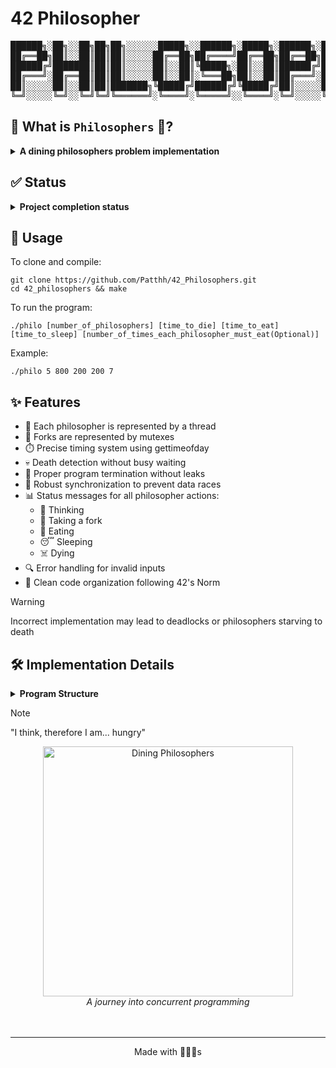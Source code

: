 # 42 Philosopher

<div id="desktop-banner">
<pre>
██████╗░██╗░░██╗██╗██╗░░░░░░█████╗░░██████╗░█████╗░██████╗░██╗░░██╗███████╗██████╗░░██████╗
██╔══██╗██║░░██║██║██║░░░░░██╔══██╗██╔════╝██╔══██╗██╔══██╗██║░░██║██╔════╝██╔══██╗██╔════╝
██████╔╝███████║██║██║░░░░░██║░░██║╚█████╗░██║░░██║██████╔╝███████║█████╗░░██████╔╝╚█████╗░
██╔═══╝░██╔══██║██║██║░░░░░██║░░██║░╚═══██╗██║░░██║██╔═══╝░██╔══██║██╔══╝░░██╔══██╗░╚═══██╗
██║░░░░░██║░░██║██║███████╗╚█████╔╝██████╔╝╚█████╔╝██║░░░░░██║░░██║███████╗██║░░██║██████╔╝
╚═╝░░░░░╚═╝░░╚═╝╚═╝╚══════╝░╚════╝░╚═════╝░░╚════╝░╚═╝░░░░░╚═╝░░╚═╝╚══════╝╚═╝░░╚═╝╚═════╝░
</pre>
</div>

## 📖 What is `Philosophers` 🍝?
<details>
<summary><b>A dining philosophers problem implementation</b></summary><br>
<p>&nbsp;&nbsp;&nbsp;&nbsp;&nbsp;&nbsp;&nbsp;&nbsp;Philosophers is a project associated with the curriculum of École 42, a coding school known for its project-based learning approach.
The Philosophers project uses the C programming language to solve the classic "dining philosophers problem" - a synchronization and concurrency challenge.
The goal of this project is to teach students about threads, mutexes, and the complexities of concurrent programming while avoiding deadlocks and race conditions.
</p>
</details>

## ✅ Status
<details>
<summary><b>Project completion status</b></summary><br>
<p align="center">
Completed on : 2025-02-05 <br> 100/100
</p>
</details>

## 🚀 Usage
To clone and compile:
```shell
git clone https://github.com/Patthh/42_Philosophers.git
cd 42_philosophers && make
```

To run the program:
```shell
./philo [number_of_philosophers] [time_to_die] [time_to_eat] [time_to_sleep] [number_of_times_each_philosopher_must_eat(Optional)]
```

Example:
```shell
./philo 5 800 200 200 7
```

## ✨ Features
- 🧠 Each philosopher is represented by a thread
- 🍴 Forks are represented by mutexes
- ⏱️ Precise timing system using gettimeofday
- 💀 Death detection without busy waiting
- 🏁 Proper program termination without leaks
- 🔄 Robust synchronization to prevent data races
- 📊 Status messages for all philosopher actions:
  - 🤔 Thinking
  - 🍴 Taking a fork
  - 🍝 Eating
  - 😴 Sleeping
  - ☠️ Dying
- 🔍 Error handling for invalid inputs
- 📏 Clean code organization following 42's Norm
> [!WARNING]
> Incorrect implementation may lead to deadlocks or philosophers starving to death

## 🛠️ Implementation Details

<details>
<summary><b>Program Structure</b></summary><br>
<p>The Philosophers program consists of these main components:</p>

| Component | Description |
|---------|-------------|
| 🧵 Threads | Each philosopher runs as an independent thread |
| 🔒 Mutexes | Protect shared resources (forks) from race conditions |
| ⏲️ Timers | Track time_to_die, time_to_eat, time_to_sleep |
| 🔄 Routines | Define philosopher behaviors in concurrent execution |
| 📝 Monitoring | Check for deaths or completion conditions |

</details>

> [!NOTE]
> "I think, therefore I am... hungry"

<div align="center">
  <img src="https://media1.tenor.com/m/aNzzrsihnysAAAAC/albertcamus.gif" width="400" alt="Dining Philosophers">
  <br>
  <i>A journey into concurrent programming</i><br><br><br>
</div>

---
<div align="center">
  <p>Made with 💭💭💭s</p>
</div>
